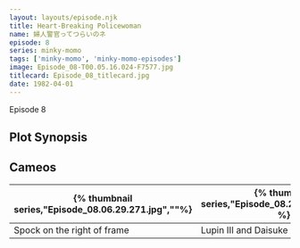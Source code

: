 ```yaml
---
layout: layouts/episode.njk
title: Heart-Breaking Policewoman
name: 婦人警官ってつらいのネ
episode: 8
series: minky-momo
tags: ['minky-momo', 'minky-momo-episodes']
image: Episode_08-T00.05.16.024-F7577.jpg
titlecard: Episode_08_titlecard.jpg
date: 1982-04-01
---
```


Episode 8

## Plot Synopsis

## Cameos

| {% thumbnail series,"Episode_08.06.29.271.jpg",""%} | {% thumbnail series,"Episode_08.20.21.362.jpg","" %} |
| ----------- | ----------- |
| Spock on the right of frame | Lupin III and Daisuke Jigen |
